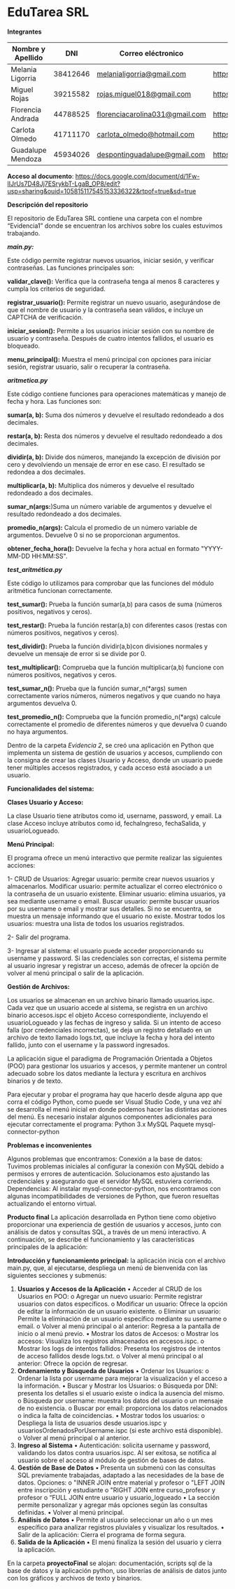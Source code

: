 # EduTarea SRL

**Integrantes**

| Nombre y  Apellido  |    DNI    | Correo eléctronico        | Link Git Hub |
|---------------------|-----------|---------------------------|--------------
| Melania Ligorria    | 38412646  | melanialigorria@gmail.com | https://github.com/mel-ligorria
| Miguel Rojas        | 39215582  | rojas.miguel018@gmail.com | https://github.com/Migueerm/ejercitacion-ispc
| Florencia Andrada   | 44788525  | florenciacarolina031@gmail.com | https://github.com/Flor3ncia-Andr4d4
| Carlota Olmedo      | 41711170  | carlota_olmedo@hotmail.com| https://github.com/caolmedo
| Guadalupe Mendoza   | 45934026  | despontinguadalupe@gmail.com |https://github.com/Guadamendoza/SolucionesPracticas 

**Acceso al documento**: https://docs.google.com/document/d/1Fw-lIJrUs7D48Jj7ESrykbT-LgaB_OP8/edit?usp=sharing&ouid=105815117545153336322&rtpof=true&sd=true 

**Descripción del repositorio**

El repositorio de EduTarea SRL contiene una carpeta con el nombre “Evidencia1” donde se encuentran los archivos sobre los cuales estuvimos trabajando.

***main.py:***
 
Este código permite registrar nuevos usuarios, iniciar sesión, y verificar contraseñas. Las funciones principales son:

**validar_clave():**  Verifica que la contraseña tenga al menos 8 caracteres y cumpla los criterios de seguridad.

**registrar_usuario():** Permite registrar un nuevo usuario, asegurándose de que el nombre de usuario y la contraseña sean válidos, e incluye un CAPTCHA de verificación.

**iniciar_sesion():** Permite a los usuarios iniciar sesión con su nombre de usuario y contraseña. Después de cuatro intentos fallidos, el usuario es bloqueado.

**menu_principal():** Muestra el menú principal con opciones para iniciar sesión, registrar usuario, salir o recuperar la contraseña.

***aritmetica.py***

Este código contiene funciones  para operaciones matemáticas y manejo de fecha y hora. Las funciones son:

**sumar(a, b):** Suma dos números y devuelve el resultado redondeado a dos decimales.

**restar(a, b):** Resta dos números y devuelve el resultado redondeado a dos decimales.

**dividir(a, b):** Divide dos números, manejando la excepción de división por cero y devolviendo un mensaje de error en ese caso. El resultado se redondea a dos decimales.

**multiplicar(a, b):** Multiplica dos números y devuelve el resultado redondeado a dos decimales.

**sumar_n(args:**)Suma un número variable de argumentos y devuelve el resultado redondeado a dos decimales.

**promedio_n(args):** Calcula el promedio de un número variable de argumentos. Devuelve 0 si no se proporcionan argumentos.

**obtener_fecha_hora():** Devuelve la fecha y hora actual en formato "YYYY-MM-DD HH:MM:SS".

***test_aritmética.py***

Este código lo utilizamos para comprobar que las funciones del módulo aritmética funcionan correctamente.

**test_sumar():** Prueba la función sumar(a,b) para casos de suma (números positivos, negativos y ceros).

**test_restar():** Prueba la función restar(a,b) con diferentes casos (restas con números positivos, negativos y ceros).

**test_dividir():** Prueba la función dividir(a,b)con divisiones normales y devuelve un mensaje de error si se divide por 0.

**test_multiplicar():** Comprueba que la función multiplicar(a,b) funcione con números positivos, negativos y ceros.

**test_sumar_n():** Prueba que la función sumar_n(*args)  sumen correctamente varios números, números negativos y que cuando no haya argumentos devuelva 0.

**test_promedio_n():** Comprueba que la función promedio_n(*args) calcule correctamente el promedio de diferentes números y que devuelva 0 cuando no haya argumentos.


Dentro de la carpeta *Evidencia 2*, se creó una aplicación en Python que implementa un sistema de gestión de usuarios y accesos, cumpliendo con la consigna de crear las clases Usuario y Acceso, donde un usuario puede tener múltiples accesos registrados, y cada acceso está asociado a un usuario.

**Funcionalidades del sistema:**

**Clases Usuario y Acceso:**

La clase Usuario tiene atributos como id, username, password, y email.
La clase Acceso incluye atributos como id, fechaIngreso, fechaSalida, y usuarioLogueado.

**Menú Principal:** 

El programa ofrece un menú interactivo que permite realizar las siguientes acciones:

1- CRUD de Usuarios:
Agregar usuario: permite crear nuevos usuarios y almacenarlos.
Modificar usuario: permite actualizar el correo electrónico o la contraseña de un usuario existente.
Eliminar usuario: elimina usuarios, ya sea mediante username o email.
Buscar usuario: permite buscar usuarios por su username o email y mostrar sus detalles. Si no se encuentra, se muestra un mensaje informando que el usuario no existe.
Mostrar todos los usuarios: muestra una lista de todos los usuarios registrados.

2- Salir del programa.

3- Ingresar al sistema: el usuario puede acceder proporcionando su username y password. Si las credenciales son correctas, el sistema permite al usuario ingresar y registrar un acceso, además de ofrecer la opción de volver al menú principal o salir de la aplicación.

**Gestión de Archivos:**

Los usuarios se almacenan en un archivo binario llamado usuarios.ispc.
Cada vez que un usuario accede al sistema, se registra en un archivo binario accesos.ispc el objeto Acceso correspondiente, incluyendo el usuarioLogueado y las fechas de ingreso y salida.
Si un intento de acceso falla (por credenciales incorrectas), se deja un registro detallado en un archivo de texto llamado logs.txt, que incluye la fecha y hora del intento fallido, junto con el username y la password ingresados.

La aplicación sigue el paradigma de Programación Orientada a Objetos (POO) para gestionar los usuarios y accesos, y permite mantener un control adecuado sobre los datos mediante la lectura y escritura en archivos binarios y de texto.


Para ejecutar y probar el programa hay que hacerlo desde alguna app que corra el código Python, como puede ser Visual Studio Code, y una vez ahí se desarrolla el menú inicial en donde podemos hacer las distintas acciones del menú.
Es necesario instalar algunos componentes adicionales para ejecutar correctamente el programa:
Python 3.x
MySQL
Paquete mysql-connector-python


**Problemas e inconvenientes**

Algunos problemas que encontramos:
Conexión a la base de datos: Tuvimos problemas iniciales al configurar la conexión con MySQL debido a permisos y errores de autenticación. Solucionamos esto ajustando las credenciales y asegurando que el servidor MySQL estuviera corriendo.
Dependencias: Al instalar mysql-connector-python, nos encontramos con algunas incompatibilidades de versiones de Python, que fueron resueltas actualizando el entorno virtual.


**Producto final** 
La aplicación desarrollada en Python tiene como objetivo proporcionar una experiencia de gestión de usuarios y accesos, junto con análisis de datos y consultas SQL, a través de un menú interactivo. A continuación, se describe el funcionamiento y las características principales de la aplicación:

**Introducción y funcionamiento principal:** la aplicación inicia con el archivo main.py, que, al ejecutarse, despliega un menú de bienvenida con las siguientes secciones y submenús:
1. **Usuarios y Accesos de la Aplicación**
 •	Acceder al CRUD de los Usuarios en POO:
    o	Agregar un nuevo usuario: Permite registrar usuarios con datos específicos.
    o	Modificar un usuario: Ofrece la opción de editar la información de un usuario existente.
    o	Eliminar un usuario: Permite la eliminación de un usuario específico mediante su username o email.
    o	Volver al menú principal o al anterior: Regresa a la pantalla de inicio o al menú previo.
 •	Mostrar los datos de Accesos:
    o	Mostrar los accesos: Visualiza los registros almacenados en accesos.ispc.
    o	Mostrar los logs de intentos fallidos: Presenta los registros de intentos de acceso fallidos desde logs.txt.
    o	Volver al menú principal o al anterior: Ofrece la opción de regresar.
2. **Ordenamiento y Búsqueda de Usuarios**
 •	Ordenar los Usuarios:
    o	Ordenar la lista por username para mejorar la visualización y el acceso a la información.
 •	Buscar y Mostrar los Usuarios:
    o	Búsqueda por DNI: presenta los detalles si el usuario existe o indica la ausencia del mismo.
    o	Búsqueda por username: muestra los datos del usuario o un mensaje de no existencia.
    o	Buscar por email: proporciona los datos relacionados o indica la falta de coincidencias.
 •	Mostrar todos los usuarios:
    o	Despliega la lista de usuarios desde usuarios.ispc y usuariosOrdenadosPorUsername.ispc (si este archivo está disponible).
    o	Volver al menú principal o al anterior.
3. **Ingreso al Sistema**
 •	Autenticación: solicita username y password, validando los datos contra usuarios.ispc. Al ser exitosa, se notifica al usuario sobre el acceso al módulo de gestión de bases de datos.
4. **Gestión de Base de Datos**
 •	Presenta un submenú con las consultas SQL previamente trabajadas, adaptado a las necesidades de la base de datos. Opciones:
    o	"INNER JOIN entre material y profesor
    o	"LEFT JOIN entre inscripción y estudiante
    o	"RIGHT JOIN entre curso_profesor y profesor
    o	“FULL JOIN entre usuario y usuario_logueado
 •	La sección permite personalizar y agregar más opciones según las consultas definidas.
 •	Volver al menú principal.
5. **Análisis de Datos**
 •	Permite al usuario seleccionar un año o un mes específico para analizar registros pluviales y visualizar los resultados.
 •	Salir de la aplicación: Cierra el programa de forma segura.
6. **Salida de la Aplicación**
 •	El menú finaliza la sesión del usuario y cierra la aplicación.



En la carpeta **proyectoFinal** se alojan: documentación, scripts sql de la base de datos y la aplicación python, uso librerías de análisis de datos junto con los gráficos y archivos de texto y binarios.




